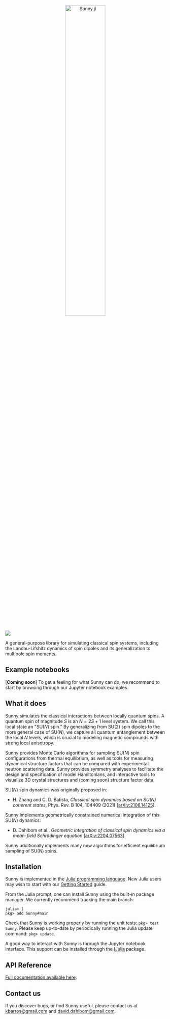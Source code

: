 <div align="center">
    <img src="https://raw.githubusercontent.com/MagSims/Sunny.jl/main/assets/sunny_logo.jpg" width=50% alt="Sunny.jl">
</div>
<p>

<!--- [![](https://img.shields.io/badge/docs-stable-blue.svg)](https://sunnysuite.github.io/Sunny.jl/stable) --->

[![](https://img.shields.io/badge/docs-dev-blue.svg)](https://sunnysuite.github.io/Sunny.jl/dev)

A general-purpose library for simulating classical spin systems, including the Landau-Lifshitz dynamics of spin dipoles and its generalization to multipole spin moments.

## Example notebooks

[**Coming soon**]  To get a feeling for what Sunny can do, we recommend to start by browsing through our Jupyter notebook examples.

## What it does

Sunny simulates the classical interactions between locally quantum spins. A quantum spin of magnitude _S_ is an $N = 2 S + 1$ level system. We call this local state an "SU(_N_) spin." By generalizing from SU(2) spin dipoles to the more general case of SU(_N_), we capture all quantum entanglement between the local _N_ levels, which is crucial to modeling magnetic compounds with strong local anisotropy.

Sunny provides Monte Carlo algorithms for sampling SU(_N_) spin configurations from thermal equilibrium, as well as tools for measuring dynamical structure factors that can be compared with experimental neutron scattering data. Sunny provides symmetry analyses to facilitate the design and specification of model Hamiltonians, and interactive tools to visualize 3D crystal structures and (coming soon) structure factor data.

SU(_N_) spin dynamics was originally proposed in:

* H. Zhang and C. D. Batista, _Classical spin dynamics based on SU(N) coherent states_, Phys. Rev. B 104, 104409 (2021) [[arXiv:2106.14125](https://arxiv.org/abs/2106.14125)].

Sunny implements geometrically constrained numerical integration of this SU(_N_) dynamics:

* D. Dahlbom et al., _Geometric integration of classical spin dynamics via a mean-field Schrödinger equation_ [[arXiv:2204.07563](https://arxiv.org/abs/2204.07563)].

Sunny additionally implements many new algorithms for efficient equilibrium sampling of SU(_N_) spins.

## Installation

Sunny is implemented in the [Julia programming language](https://julialang.org/). New Julia users may wish to start with our [Getting Started](GettingStarted.md) guide.

From the Julia prompt, one can install Sunny using the built-in package manager. We currently recommend tracking the main branch:
```
julia> ]
pkg> add Sunny#main
```

Check that Sunny is working properly by running the unit tests: `pkg> test Sunny`. Please keep up-to-date by periodically running the Julia update command: `pkg> update`.

A good way to interact with Sunny is through the Jupyter notebook interface. This support can be installed through the [IJulia](https://github.com/JuliaLang/IJulia.jl) package.

## API Reference

[Full documentation available here](https://sunnysuite.github.io/Sunny.jl/dev).

## Contact us

If you discover bugs, or find Sunny useful, please contact us at kbarros@gmail.com and david.dahlbom@gmail.com.

<!-- Users who wish to contribute to Sunny source-code development should instead use the `dev` command:
```
julia> ]
pkg> dev Sunny
```

This will `git clone` the source code to the directory `~/.julia/dev/Sunny`. You can make changes to these files,
and they will be picked up by Julia.  The package manager will not touch
any package installed by `dev`, so you will be responsible
for keeping Sunny up to date, e.g., using the command `git pull` from Sunny package directory. -->


<!-- 
For plotting, you may also wish to install
```
pkg> add Plots
pkg> add GLMakie
```

At the time of this writing, GLMakie has some rough edges, especially on Mac platforms. Run `test GLMakie` to make sure it is working properly. -->

